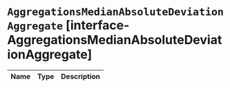 # `AggregationsMedianAbsoluteDeviationAggregate` [interface-AggregationsMedianAbsoluteDeviationAggregate]

| Name | Type | Description |
| - | - | - |
